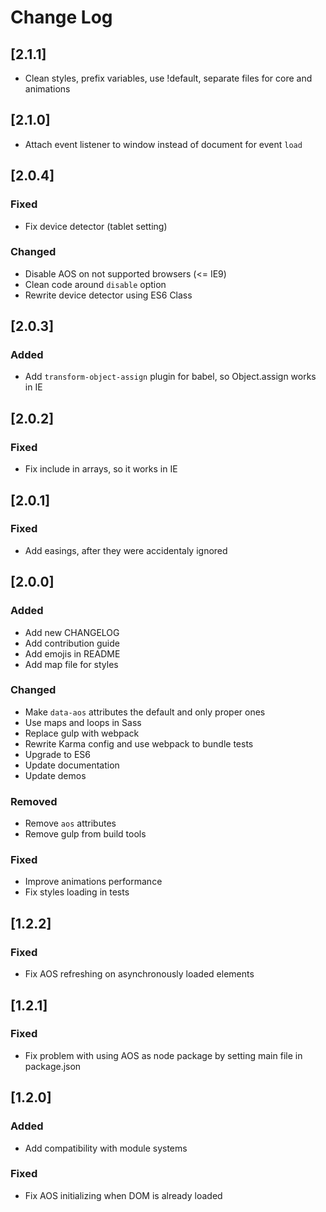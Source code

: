 # Change Log

## \[2.1.1\]

* Clean styles, prefix variables, use !default, separate files for core and animations

## \[2.1.0\]

* Attach event listener to window instead of document for event `load`

## \[2.0.4\]

### Fixed

* Fix device detector \(tablet setting\)

### Changed

* Disable AOS on not supported browsers \(&lt;= IE9\)
* Clean code around `disable` option
* Rewrite device detector using ES6 Class

## \[2.0.3\]

### Added

* Add `transform-object-assign` plugin for babel, so Object.assign works in IE

## \[2.0.2\]

### Fixed

* Fix include in arrays, so it works in IE

## \[2.0.1\]

### Fixed

* Add easings, after they were accidentaly ignored

## \[2.0.0\]

### Added

* Add new CHANGELOG
* Add contribution guide
* Add emojis in README
* Add map file for styles

### Changed

* Make `data-aos` attributes the default and only proper ones
* Use maps and loops in Sass
* Replace gulp with webpack
* Rewrite Karma config and use webpack to bundle tests
* Upgrade to ES6
* Update documentation
* Update demos

### Removed

* Remove `aos` attributes
* Remove gulp from build tools

### Fixed

* Improve animations performance
* Fix styles loading in tests

## \[1.2.2\]

### Fixed

* Fix AOS refreshing on asynchronously loaded elements

## \[1.2.1\]

### Fixed

* Fix problem with using AOS as node package by setting main file in package.json

## \[1.2.0\]

### Added

* Add compatibility with module systems

### Fixed

* Fix AOS initializing when DOM is already loaded

